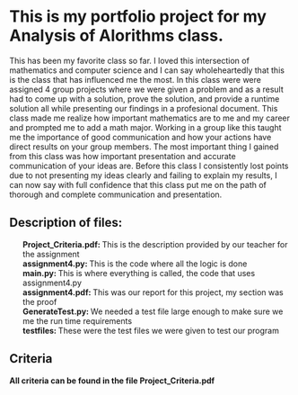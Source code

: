 <h1>This is my portfolio project for my Analysis of Alorithms class.</h1>

<p>This has been my favorite class so far.  I loved this intersection of mathematics and computer science and I can say wholeheartedly that this is the class that has influenced me the most.  In this class were were assigned 4 group projects where we were given a problem and as a result had to come up with a solution, prove the solution, and provide a runtime solution all while presenting our findings in a profesional document.  This class made me realize how important mathematics are to me and my career and prompted me to add a math major.  Working in a group like this taught me the importance of good communication and how your actions have direct results on your group members. The most important thing I gained from this class was how important presentation and accurate communication of your ideas are.  Before this class I consistently lost points due to not presenting my ideas clearly and failing to explain my results, I can now say with full confidence that this class put me on the path of thorough and complete communication and presentation.  </p>

<h2>Description of files: </h2>
<ul>
  <strong>Project_Criteria.pdf: </strong>This is the description provided by our teacher for the assignment</br>
  <strong>assignment4.py: </strong>This is the code where all the logic is done</br>
  <strong>main.py: </strong>This is where everything is called, the code that uses assignment4.py</br>
  <strong>assignment4.pdf: </strong>This was our report for this project, my section was the proof</br>
  <strong>GenerateTest.py: </strong>We needed a test file large enough to make sure we me the run time requirements</br>
  <strong>testfiles: </strong>These were the test files we were given to test our program</br>
</ul>

<h2>Criteria</h2>
  <strong>All criteria can be found in the file Project_Criteria.pdf</strong>




